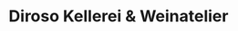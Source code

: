 ---
title: "Diroso Kellerei & Weinatelier"
url: /turtmann/diroso-kellerei-und-weinatelier/
shop: Wein
---